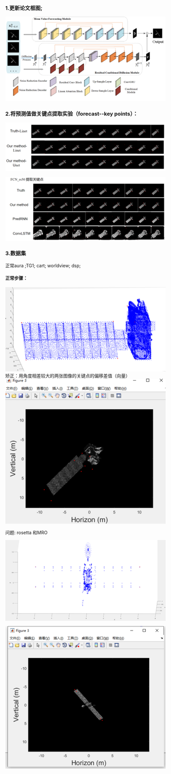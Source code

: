 ### 1.更新论文框图;

![论文visio图5.7深夜](img/论文visio图5.7深夜.png)

### 2.将预测值做关键点提取实验（forecast--key points）：

![1715062651467](img/1715062651467.png)

![1715062677042](img/1715062677042.png)

###  3.数据集
正常aura ;TG1; cart;  worldview; dsp; 
#### 正常步骤：

![1715063636281](img/1715063636281.png)
矫正：用角度相差较大的两张图像的关键点的偏移差值（向量）
![r1c9rnpn](img/r1c9rnpn.png)

问题: rosetta 和MRO

![1715063362878](img/1715063362878.png)

![1715063380412](img/1715063380412.png)

